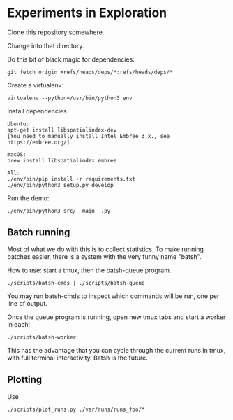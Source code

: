 # Experiments in Exploration

Clone this repository somewhere.

Change into that directory.

Do this bit of black magic for dependencies:

    git fetch origin +refs/heads/deps/*:refs/heads/deps/*

Create a virtualenv:

    virtualenv --python=/usr/bin/python3 env

Install dependencies

    Ubuntu:
    apt-get install libspatialindex-dev
    [You need to manually install Intel Embree 3.x., see https://embree.org/]

    macOS:
    brew install libspatialindex embree

    All:
    ./env/bin/pip install -r requirements.txt
    ./env/bin/python3 setup.py develop

Run the demo:

    ./env/bin/python3 src/__main__.py

## Batch running

Most of what we do with this is to collect statistics. To make running batches
easier, there is a system with the very funny name "batsh".

How to use: start a tmux, then the batsh-queue program.

    ./scripts/batsh-cmds | ./scripts/batsh-queue

You may run batsh-cmds to inspect which commands will be run, one per line of output.

Once the queue program is running, open new tmux tabs and start a worker in each:

    ./scripts/batsh-worker

This has the advantage that you can cycle through the current runs in tmux,
with full terminal interactivity. Batsh is the future.

## Plotting

Use
    
    ./scripts/plot_runs.py ./var/runs/runs_foo/*

